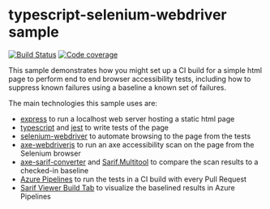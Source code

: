 # typescript-selenium-webdriver sample

[![Build Status](https://dev.azure.com/accessibility-insights/axe-pipelines-samples/_apis/build/status/typescript-selenium-webdriver%20CI?branchName=master)](https://dev.azure.com/accessibility-insights/axe-pipelines-samples/_build/latest?definitionId=25&branchName=master)
[![Code coverage](https://img.shields.io/azure-devops/coverage/accessibility-insights/axe-pipelines-samples/25.svg)](https://dev.azure.com/accessibility-insights/axe-pipelines-samples/_build/latest?definitionId=25&branchName=master)

This sample demonstrates how you might set up a CI build for a simple html page to perform end to end browser accessibility tests, including how to suppress known failures using a baseline a known set of failures.

The main technologies this sample uses are:
* [express]() to run a localhost web server hosting a static html page
* [typescript]() and [jest]() to write tests of the page
* [selenium-webdriver]() to automate browsing to the page from the tests
* [axe-webdriverjs](https://github.com/dequelabs/axe-webdriverjs) to run an axe accessibility scan on the page from the Selenium browser
* [axe-sarif-converter]() and [Sarif.Multitool]() to compare the scan results to a checked-in baseline
* [Azure Pipelines]() to run the tests in a CI build with every Pull Request
* [Sarif Viewer Build Tab]() to visualize the baselined results in Azure Pipelines
